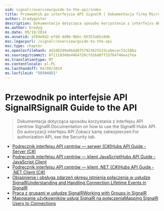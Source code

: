 ```yaml
---
uid: signalr/overview/guide-to-the-api/index
title: Przewodnik po interfejsie API SignalR | Dokumentacja firmy Microsoft
author: bradygaster
description: Dokumentacja dotycząca sposobu korzystania z interfejsu API centrów SignalR. Do autoryzacji interfejsu API Zobacz kartę zabezpieczeń.
ms.author: bradyg
ms.date: 09/19/2014
ms.assetid: af69e8d2-efdd-4d0b-9bbc-95353a65c0db
msc.legacyurl: /signalr/overview/guide-to-the-api
msc.type: chapter
ms.openlocfilehash: 442d8349e0b4d8f57923625533cebecac53c586a
ms.sourcegitcommit: 0f1119340e4464720cfd16d0ff15764746ea1fea
ms.translationtype: MT
ms.contentlocale: pl-PL
ms.lasthandoff: 04/09/2019
ms.locfileid: "59394851"
---
```

# <a name="signalr-guide-to-the-api"></a><span data-ttu-id="5cbe5-104">Przewodnik po interfejsie API SignalR</span><span class="sxs-lookup"><span data-stu-id="5cbe5-104">SignalR Guide to the API</span></span>

> <span data-ttu-id="5cbe5-105">Dokumentacja dotycząca sposobu korzystania z interfejsu API centrów SignalR.</span><span class="sxs-lookup"><span data-stu-id="5cbe5-105">Documentation on how to use the SignalR Hubs API.</span></span> <span data-ttu-id="5cbe5-106">Do autoryzacji interfejsu API Zobacz kartę zabezpieczeń.</span><span class="sxs-lookup"><span data-stu-id="5cbe5-106">For authorization API, see the Security tab.</span></span>


- [<span data-ttu-id="5cbe5-107">Podręcznik interfejsu API centrów — serwer (C#)</span><span class="sxs-lookup"><span data-stu-id="5cbe5-107">Hubs API Guide - Server (C#)</span></span>](hubs-api-guide-server.md)
- [<span data-ttu-id="5cbe5-108">Podręcznik interfejsu API centrów — klient JavaScript</span><span class="sxs-lookup"><span data-stu-id="5cbe5-108">Hubs API Guide - JavaScript Client</span></span>](hubs-api-guide-javascript-client.md)
- [<span data-ttu-id="5cbe5-109">Podręcznik interfejsu API centrów — klient .NET (C#)</span><span class="sxs-lookup"><span data-stu-id="5cbe5-109">Hubs API Guide - .NET Client (C#)</span></span>](hubs-api-guide-net-client.md)
- [<span data-ttu-id="5cbe5-110">Objaśnienie i obsługa zdarzeń okresu istnienia połączenia w usłudze SignalR</span><span class="sxs-lookup"><span data-stu-id="5cbe5-110">Understanding and Handling Connection Lifetime Events in SignalR</span></span>](handling-connection-lifetime-events.md)
- [<span data-ttu-id="5cbe5-111">Praca z grupami w usłudze SignalR</span><span class="sxs-lookup"><span data-stu-id="5cbe5-111">Working with Groups in SignalR</span></span>](working-with-groups.md)
- [<span data-ttu-id="5cbe5-112">Mapowanie użytkowników usługi SignalR na połączenia</span><span class="sxs-lookup"><span data-stu-id="5cbe5-112">Mapping SignalR Users to Connections</span></span>](mapping-users-to-connections.md)
